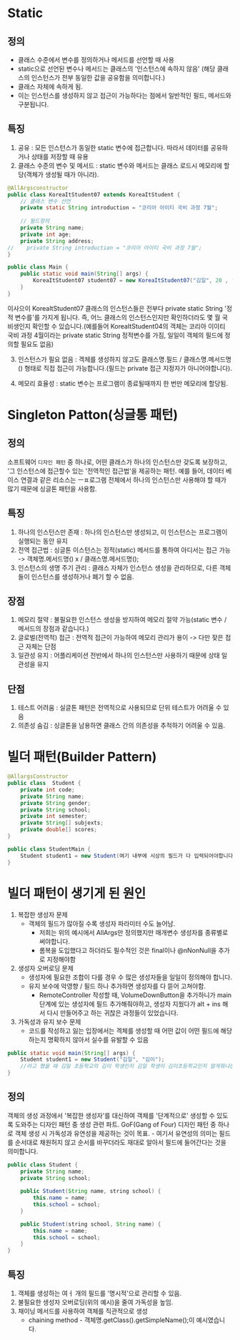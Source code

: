 # Static

## 정의
- 클래스 수준에서 변수를 정의하거나 메서드를 선언할 때 사용
- static으로 선언된 변수나 메서드는 클래스의 '인스턴스에 속하지 않음' (해당 클래스의 인스턴스가 전부 동일한 값을 공유함을 의미합니다.)
- 클래스 자체에 속하게 됨.
- 이는 인스턴스를 생성하지 않고 접근이 가능하다는 점에서 일반적인 필드, 메서드와 구분됩니다.

## 특징
1. 공유 : 모든 인스턴스가 동일한 static 변수에 접근합니다. 따라서 데이터를 공유하거나 상태를 저장할 때 유용
2. 클래스 수준의 변수 및 메서드 : static 변수와 메서드는 클래스 로드시 메모리에 할당(객체가 생성될 때가 아니라).

```java
@AllArgsconstructor
public class KoreaItStudent07 extends KoreaItStudent {
    // 클래스 변수 선언
    private static String introduction = "코리아 아이티 국비 과정 7월";
    
    // 필드정의
    private String name;
    private int age;
    private String address;
//    private String introduction = "코리아 아이티 국비 과정 7월";
}

public class Main {
    public static void main(String[] args) {
        KoreaItStudent07 student07 = new KoreaItStudent07("김일", 20 , "부산광역시");
    }
}
```
이사으이 KoreaItStudent07 클래스의 인스턴스들은 전부다 private static String '정적 변수를'를 가지게 됩니다. 즉, 어느 클래스의 인스턴스인지만 확인하더라도 몇 월 국비생인지 확인할 수 있습니다.(예를들어 KoreaItStudent04의 객체는 코리아 이이티 국비 과정 4월이라는 private static String 정적변수를 가짐, 일일이 객체의 필드에 정의할 필요도 없음)

3. 인스턴스가 필요 없음 : 겍체를 생성하지 않고도 클래스명.필드 / 클래스명.메서드명() 형태로 직접 접근이 가능합니다.(필드는 private 접근 지정자가 아니어야합니다).

4. 메모리 효율성 : static 변수는 프로그램이 종료될때까지 한 번만 메모리에 할당됨.

# Singleton Patton(싱글통 패턴)
## 정의
소프트웨어 `디자인 패턴` 중 하나로, 어떤 클래스가 하나의 인스턴스만 갖도록 보장하고, '그 인스턴스에 접근할수 있는 '전역적인 접근법'을 제공하는 패턴. 예를 들어, 데이터 베이스 연결과 같은 리소스는 ㅡㅍ로그램 전체에서 하나의 인스턴스만 사용해야 할 때가 많기 때문에 싱글톤 패턴을 사용함.

## 특징
1. 하나의 인스턴스만 존재 : 하나의 인스턴스만 생성되고, 이 인스턴스는 프로그램이 실행되는 동안 유지
2. 전역 접근법 : 싱글톤 이스턴스는 정적(static) 메서드를 통하여 아디서는 접근 가능
   -> 객체명.메서드명() x / 클래스명.메서드명();
3. 인스턴스의 생명 주기 관리 : 클래스 자체가 인스턴스 생성을 관리하므로, 다른 객체들이 인스턴스를 생성하거나 폐기 할 수 없음.

## 장점
1. 메모리 절약 : 불필요한 인스턴스 생성을 방지하여 메모리 절약 가능(static 변수 / 메서드의 장점과 같습니다.)
2. 글로벌(전역적) 접근 : 전역적 접근이 가능하여 메모리 관리가 용이 -> 다만 잦은 접근 자체는 단점
3. 일관성 유지 : 어플리케이션 전반에서 하나의 인스턴스만 사용하기 때문에 상태 일관성을 유지

## 단점
1. 테스트 어려움 : 실글톤 패턴은 전역적으로 사용되므로 단위 테스트가 어려울 수 있음
2. 의존성 숨김 : 싱글톤을 남용하면 클래스 간의 의존성을 추적하기 어려울 수 있음.

# 빌더 패턴(Builder Pattern)
```java
@AllargsConstructor
public class  Student {
    private int code;
    private String name;
    private String gender;
    private String school;
    private int semester;
    private String[] subjexts;
    private double[] scores;
}

public class StudentMain {
    Student student1 = new Student(여기 내부에 시상의 필드가 다 입력되어야합니다, 그런데, 순서대로);
}
```

# 빌더 패턴이 생기게 된 원인
1. 복잡한 생성자 문제
    - 객체의 필드가 많아질 수록 생성자 파라미터 수도 늘어남.
      - 저희는 위의 예시에서 AllArgs만 정의했지만 매개변수 생성자를 종류별로 써야합니다.
      - 롬복을 도입했다고 하더라도 필수적인 것은 final이나 @nNonNull을 추가로 지정해야함
2. 생성자 오버로딩 문제
    - 생성자에 필요한 조합이 다를 경우 수 많은 생성자들을 일일이 정의해야 합니다.
    - 유지 보수에 악영향 / 필드 하나 추가하면 생성자를 다 뜯어 고쳐야함.
      - RemoteController 작성할 때, VolumeDownButton을 추가하니가 main 단계에 있는 생성자에 필드 추가해줘야하고, 생성자 지웠다가 alt + ins 해서 다시 만들어주고 하는 귀찮은 과정들이 있었습니다.
3. 가독성과 유지 보수 문제
    - 코드를 작성하고 잃는 입장에서는 겍체를 생성할 때 어떤 값이 어떤 필드에 해당하는지 명확하지 않아서 실수를 유발할 수 있음
```java
public static void main(String[] args) {
    Student student1 = new Student("김일", "김이");
    //라고 했을 때 김일 초등학교의 김이 학생인지 김일 학생이 김이초등학교인지 알게뭐냐는 문제가 있습니다.
}
```

## 정의
객체의 생성 과정에서 '복잡한 생성자'를 대신하여 객체를 '단계적으로' 생성할 수 있도록 도와주는 디자인 패턴 중 생성 관련 파트. GoF(Gang of Four) 디자인 패턴 중 하나로 객체 생성 시 가독성과 유연성을 제공하는 것이 목표.
    - 여기서 유연성의 의미는 필드를 순서대로 채원허지 않고 순서를 바꾸더라도 재대로 알아서 필드에 들어간다는 것을 의미합니다.

```java
public class Student {
    private String name;
    private String school;
    
    public Student(String name, string school) {
        this.name = name;
        this.school = school;
    }

    public Student(string school, String name) {
        this.name = name;
        this.school = school;
    }
}
```

## 특징
1. 객체를 생성하는 여ㅓ 개의 필드를 '명시적'으로 관리할 수 있음.
2. 불필요한 생성자 오버로딩(위의 예시)을 줄여 가독성을 높임.
3. 채이닝 메서드를 사용하여 객체를 직관적으로 생성
    - chaining method - 객체명.getClass().getSimpleName();이 예시였습니다.